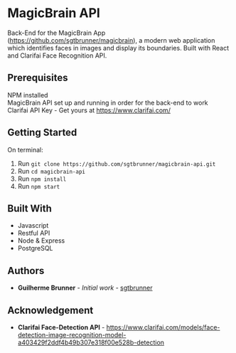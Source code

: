 # MagicBrain API

Back-End for the MagicBrain App (https://github.com/sgtbrunner/magicbrain), a modern web application which identifies faces in images and display its boundaries. Built with React and Clarifai Face Recognition API.

## Prerequisites

NPM installed<br>
MagicBrain API set up and running in order for the back-end to work<br>
Clarifai API Key - Get yours at https://www.clarifai.com/

## Getting Started

On terminal:
1. Run `git clone https://github.com/sgtbrunner/magicbrain-api.git`
2. Run `cd magicbrain-api`
3. Run `npm install`
3. Run `npm start`

## Built With

* Javascript
* Restful API
* Node & Express
* PostgreSQL

## Authors

* **Guilherme Brunner** - *Initial work* - [sgtbrunner](https://github.com/sgtbrunner)

## Acknowledgement
* **Clarifai Face-Detection API** - https://www.clarifai.com/models/face-detection-image-recognition-model-a403429f2ddf4b49b307e318f00e528b-detection
